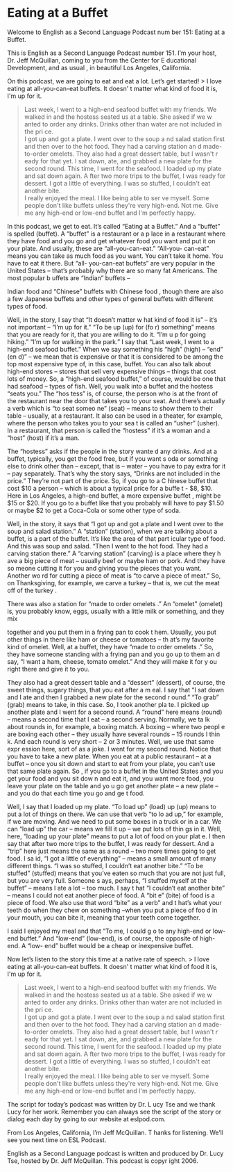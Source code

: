# Eating at a Buffet

Welcome to English as a Second Language Podcast num ber 151: Eating at a Buffet. 

This is English as a Second Language Podcast number  151. I’m your host, Dr. Jeff McQuillan, coming to you from the Center for E ducational Development, and as usual , in beautiful Los Angeles, California. 

On this podcast, we are going to eat and eat a lot.  Let’s get started! > I love eating at all-you-can-eat buffets. It doesn' t matter what kind of food it is, I'm up for it.  
> Last week, I went to a high-end seafood buffet with  my friends. We walked in and the hostess seated us at a table. She asked if we w anted to order any drinks. Drinks other than water are not included in the pri ce.  
> I got up and got a plate. I went over to the soup a nd salad station first and then over to the hot food. They had a carving station an d made-to-order omelets. They also had a great dessert table, but I wasn't r eady for that yet. I sat down, ate, and grabbed a new plate for the second round. This time, I went for the seafood. I loaded up my plate and sat down again. A fter two more trips to the buffet, I was ready for dessert. I got a little of everything. I was so stuffed, I couldn't eat another bite.  
> I really enjoyed the meal. I like being able to ser ve myself. Some people don't like buffets unless they're very high-end. Not me. Give me any high-end or low-end buffet and I'm perfectly happy.

In this podcast, we get to eat. It’s called “Eating  at a Buffet.” And a “buffet” is spelled (buffet). A “buffet” is a restaurant or a p lace in a restaurant where they have food and you go and get whatever food you want  and put it on your plate. And usually, these are “all-you-can-eat.” “All-you- can-eat” means you can take as much food as you want. You can’t take it home. You have to eat it there. But “all- you-can-eat buffets” are very popular in the United  States – that’s probably why there are so many fat Americans. The most popular b uffets are “Indian” buffets –  

Indian food and “Chinese” buffets with Chinese food , though there are also a few Japanese buffets and other types of general buffets  with different types of food.  

Well, in the story, I say that “It doesn’t matter w hat kind of food it is” – it’s not important – “I’m up for it.” “To be up (up) for (fo r) something” means that you are ready for it, that you are willing to do it. “I’m u p for going hiking.” “I’m up for walking in the park.” I say that “Last week, I went  to a high-end seafood buffet.” When we say something his “high” (high) – “end” (en d)” – we mean that is expensive or that it is considered to be among the top most expensive type of, in this case, buffet. You can also talk about high-end  stores – stores that sell very expensive things – things that cost lots of money. So, a “high-end seafood buffet,” of course, would be one that had seafood –  types of fish. Well, you walk into a buffet and the hostess “seats you.” The “hos tess” is, of course, the person who is at the front of the restaurant near the door  that takes you to your seat. And there’s actually a verb which is “to seat someo ne” (seat) – means to show them to their table – usually, at a restaurant. It also can be used in a theater, for example, where the person who takes you to your sea t is called an “usher” (usher). In a restaurant, that person is called the  “hostess” if it’s a woman and a “host” (host) if it’s a man.  

The “hostess” asks if the people in the story wante d any drinks. And at a buffet, typically, you get the food free, but if you want s oda or something else to drink other than – except, that is – water – you have to pay extra for it – pay separately. That’s why the story says, “Drinks are not included in the price.” They’re not part of the price. So, if you go to a C hinese buffet that cost $10 a person – which is about a typical price for a buffe t - $8, $10. Here in Los Angeles, a high-end buffet, a more expensive buffet , might be $15 or $20. If you go to a buffet like that you probably will have to pay $1.50 or maybe $2 to get a Coca-Cola or some other type of soda.  

Well, in the story, it says that “I got up and got a plate and I went over to the soup and salad station.” A “station” (station), when we are talking about a buffet, is a part of the buffet. It’s like the area of that part icular type of food. And this was soup and salad. “Then I went to the hot food. They had a carving station there.” A “carving station” (carving) is a place where they h ave a big piece of meat – usually beef or maybe ham or pork. And they have so meone cutting it for you and giving you the pieces that you want. Another wo rd for cutting a piece of meat is “to carve a piece of meat.” So, on Thanksgiving,  for example, we carve a turkey – that is, we cut the meat off of the turkey . 

There was also a station for “made to order omelets .” An “omelet” (omelet) is, you probably know, eggs, usually with a little milk   or something, and they mix  

together and you put them in a frying pan to cook t hem. Usually, you put other things in there like ham or cheese or tomatoes – th at’s my favorite kind of omelet. Well, at a buffet, they have “made to order omelets .” So, they have someone standing with a frying pan and you go up to them an d say, “I want a ham, cheese, tomato omelet.” And they will make it for y ou right there and give it to you.  

They also had a great dessert table and a “dessert”  (dessert), of course, the sweet things, sugary things, that you eat after a m eal. I say that “I sat down and I ate and then I grabbed a new plate for the second r ound.” “To grab” (grab) means to take, in this case. So, I took another pla te. I picked up another plate and I went for a second round. A “round” here means  (round) – means a second time that I eat – a second serving. Normally, we ta lk about rounds in, for example, a boxing match. A boxing – where two peopl e are boxing each other – they usually have several rounds – 15 rounds I thin k. And each round is very short – 2 or 3 minutes. Well, we use that same expr ession here, sort of as a joke. I went for my second round. Notice that you have to  take a new plate. When you eat at a public restaurant – at a buffet – once you  sit down and start to eat from your plate, you can’t use that same plate again. So , if you go to a buffet in the United States and you get your food and you sit dow n and eat it, and you want more food, you leave your plate on the table and yo u go get another plate – a new plate – and you do that each time you go and ge t food. 

Well, I say that I loaded up my plate. “To load up”  (load) up (up) means to put a lot of things on there. We can use that verb “to lo ad up,” for example, if we are moving. And we need to put some boxes in a truck or  in a car. We can “load up” the car – means we fill it up – we put lots of thin gs in it. Well, here, “loading up your plate” means to put a lot of food on your plat e. I then say that after two more trips to the buffet, I was ready for dessert. And a  “trip” here just means the same as a round – two more times going to get food. I sa id, “I got a little of everything” – means a small amount of many different things. “I  was so stuffed, I couldn’t eat another bite.” “To be stuffed” (stuffed) means that  you’ve eaten so much that you are not just full, but you are very full. Someone s ays, perhaps, “I stuffed myself at the buffet” – means I ate a lot – too much. I say t hat “I couldn’t eat another bite” – means I could not eat another piece of food. A “bit e” (bite) of food is a piece of food. We also use that word “bite” as a verb” and t hat’s what your teeth do when they chew on something –when you put a piece of foo d in your mouth, you can bite it, meaning that your teeth come together. 

I said I enjoyed my meal and that “To me, I could g o to any high-end or low-end buffet.” And “low-end” (low-end), is of course, the  opposite of high-end. A “low- end” buffet would be a cheap or inexpensive buffet.   

 Now let’s listen to the story this time at a native  rate of speech. > I love eating at all-you-can-eat buffets. It doesn' t matter what kind of food it is, I'm up for it.  
> Last week, I went to a high-end seafood buffet with  my friends. We walked in and the hostess seated us at a table. She asked if we w anted to order any drinks. Drinks other than water are not included in the pri ce.  
> I got up and got a plate. I went over to the soup a nd salad station first and then over to the hot food. They had a carving station an d made-to-order omelets. They also had a great dessert table, but I wasn't r eady for that yet. I sat down, ate, and grabbed a new plate for the second round. This time, I went for the seafood. I loaded up my plate and sat down again. A fter two more trips to the buffet, I was ready for dessert. I got a little of everything. I was so stuffed, I couldn't eat another bite.  
> I really enjoyed the meal. I like being able to ser ve myself. Some people don't like buffets unless they're very high-end. Not me. Give me any high-end or low-end buffet and I'm perfectly happy.

The script for today’s podcast was written by Dr. L ucy Tse and we thank Lucy for her work. Remember you can always see the script of  the story or dialog each day by going to our website at eslpod.com.  

From Los Angeles, California, I’m Jeff McQuillan. T hanks for listening. We’ll see you next time on ESL Podcast. 

English as a Second Language podcast is written and  produced by Dr. Lucy Tse, hosted by Dr. Jeff McQuillan. This podcast is copyr ight 2006.

